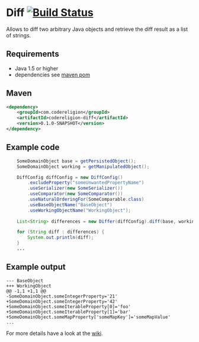 # Diff [![Build Status](https://api.travis-ci.org/codereligion/diff.png?branch=master)](https://travis-ci.org/codereligion/diff)

Allows to diff two arbitrary Java objects and retrieve the diff result as a list of strings.

## Requirements
* Java 1.5 or higher
* dependencies see [maven pom](pom.xml)

## Maven ##
```xml
<dependency>
	<groupId>com.codereligion</groupId>
	<artifactId>codereligion-diff</artifactId>
	<version>0.1.0-SNAPSHOT</version>
</dependency>
```

## Example code
```java
    SomeDomainObject base = getPersistedObject();
    SomeDomainObject working = getManipulatedObject();

    DiffConfig diffConfig = new DiffConfig()
        .excludeProperty("someUnwantedPropertyName")
        .useSerializer(new SomeSerializer())
        .useComparator(new SomeComparator())
        .useNaturalOrderingFor(SomeComparable.class)
        .useBaseObjectName("BaseObject")
        .useWorkingObjectName("WorkingObject");
		
    List<String> differences = new Differ(diffConfig).diff(base, working);

    for (String diff : differences) {
        System.out.println(diff);
    }
	...
```

## Example output
```
--- BaseObject
+++ WorkingObject
@@ -1,1 +1,1 @@
-SomeDomainObject.someIntegerProperty='21'
+SomeDomainObject.someIntegerProperty='42'
+SomeDomainObject.someIterableProperty[0]='foo'
+SomeDomainObject.someIterableProperty[1]='bar'
+SomeDomainObject.someMapProperty['someMapKey']='someMapValue'
...
```

For more details have a look at the [wiki](https://github.com/codereligion/diff/wiki).